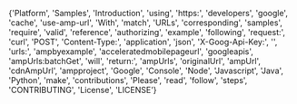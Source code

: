 {'Platform', 'Samples', 'Introduction', 'using', 'https:', 'developers', 'google', 'cache', 'use-amp-url', 'With', 'match', 'URLs', 'corresponding', 'samples', 'require', 'valid', 'reference', 'authorizing', 'example', 'following', 'request:', 'curl', 'POST', 'Content-Type:', 'application', 'json', 'X-Goog-Api-Key:', '<your-api-key>', 'urls:', 'ampbyexample', 'acceleratedmobilepageurl', 'googleapis', 'ampUrls:batchGet', 'will', 'return:', 'ampUrls', 'originalUrl', 'ampUrl', 'cdnAmpUrl', 'ampproject', 'Google', 'Console', 'Node', 'Javascript', 'Java', 'Python', 'make', 'contributions', 'Please', 'read', 'follow', 'steps', 'CONTRIBUTING', 'License', 'LICENSE'}
